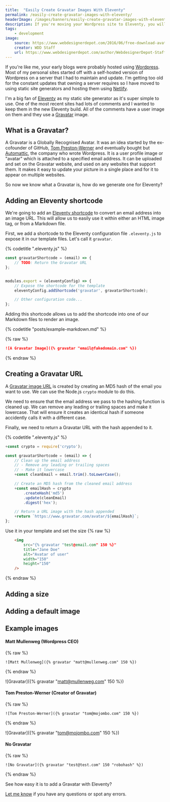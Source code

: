 ```yaml
---
title:  "Easily Create Gravatar Images With Eleventy"
permalink: /easily-create-gravatar-images-with-eleventy/
headerImage: /images/banners/easily-create-gravatar-images-with-eleventy.jpg
description: If you're moving your Wordpress site to Eleventy, you will want to convert your Gravatar images too. Find out how easy it is using an Eleventy shortcode.
tags:
    - development
image:
    source: https://www.webdesignerdepot.com/2016/06/free-download-avatar-vector-collection/
    creator: WDD Staff
    url: https://www.webdesignerdepot.com/author/WebdesignerDepot-Staff
---
```


If you're like me, your early blogs were probably hosted using [Wordpress](https://en-gb.wordpress.org/). Most of my personal sites started off with a self-hosted version of Wordpress on a server that I had to maintain and update. I'm getting too old for the constant updates that owning a server requires so I have moved to using static site generators and hosting them using [Netlify](https://netlify.com).

I'm a big fan of [Eleventy](https://www.11ty.dev/) as my static site generator as it's super simple to use. One of the most recent sites had lots of comments and I wanted to keep them in the new Eleventy build. All of the comments have a user image on them and they use a [Gravatar](https://en.gravatar.com/) image. 

## What is a Gravatar?

A Gravatar is a Globally Recognised Avatar. It was an idea started by the ex-cofounder of GitHub, [Tom Preston-Werner](https://en.wikipedia.org/wiki/Tom_Preston-Werner) and eventually bought but [Automattic](https://automattic.com/), the company who wrote Wordpress. It is a user profile image or "avatar" which is attached to a specified email address. It can be uploaded and set on the Gravatar website, and used on any websites that support them. It makes it easy to update your picture in a single place and for it to appear on multiple websites.

So now we know what a Gravatar is, how do we generate one for Eleventy?

## Adding an Eleventy shortcode

We're going to add an [Eleventy shortcode](https://www.11ty.dev/docs/shortcodes/) to convert an email address into an image URL. This will allow us to easily use it within either an HTML image tag, or from a Markdown file.

First, we add a shortcode to the Eleventy configuration file `.eleventy.js` to expose it in our template files. Let's call it `gravatar`.

{% codetitle ".eleventy.js" %}

```javascript
const gravatarShortcode = (email) => {
    // TODO: Return the Gravatar URL
};


modules.export = (eleventyConfig) => {
    // Expose the shortcode for the template
    eleventyConfig.addShortcode('gravatar', gravatarShortcode);

    // Other configuration code...
};
```

Adding this shortcode allows us to add the shortcode into one of our Markdown files to render an image.

{% codetitle "posts/example-markdown.md" %}

{% raw %}
```markdown
![A Gravatar Image]({% gravatar "email@fakedomain.com" %})
```
{% endraw %}

## Creating a Gravatar URL

A [Gravatar image URL](https://en.gravatar.com/site/implement/images/) is created by creating an MD5 hash of the email you want to use. We can use the Node.js `crypto` module to do this.

We need to ensure that the email address we pass to the hashing function is cleaned up. We can remove any leading or trailing spaces and make it lowercase. That will ensure it creates an identical hash if someone accidently calls it with a different case.

Finally, we need to return a Gravatar URL with the hash appended to it.

{% codetitle ".eleventy.js" %}

```javascript
+const crypto = require('crypto');

const gravatarShortcode = (email) => {
    // Clean up the email address
    // - Remove any leading or trailing spaces
    // - Make it lowercase
    +const cleanEmail = email.trim().toLowerCase();

    // Create an MD5 hash from the cleaned email address
    +const emailHash = crypto
        .createHash('md5')
        .update(cleanEmail)
        .digest('hex');

    // Return a URL image with the hash appended
    +return `https://www.gravatar.com/avatar/${emailHash}`;
};
```

Use it in your template and set the size
{% raw %}
```html
    <img
        src="{% gravatar "test@email.com" 150 %}" 
        title="Jane Doe"
        alt="Avatar of user"
        width="150"
        height="150"
    />
```
{% endraw %}

## Adding a size

## Adding a default image

## Example images

#### Matt Mullenweg (Wordpress CEO)

{% raw %}
```liquid
![Matt Mullenweg]({% gravatar "matt@mullenweg.com" 150 %})
```
{% endraw %}

![Gravatar]({% gravatar "matt@mullenweg.com" 150 %})

#### Tom Preston-Werner (Creator of Gravatar)
{% raw %}
```liquid
![Tom Preston-Werner]({% gravatar "tom@mojombo.com" 150 %})
```
{% endraw %}

![Gravatar]({% gravatar "tom@mojombo.com" 150 %})

#### No Gravatar
{% raw %}
```liquid
![No Gravatar]({% gravatar "test@test.com" 150 "robohash" %})
```
{% endraw %}

See how easy it is to add a Gravatar with Eleventy?

[Let me know](/contact/) if you have any questions or spot any errors.